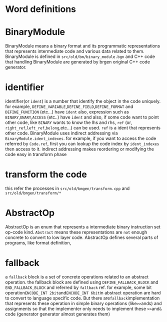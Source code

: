 # Word definitions

# BinaryModule

BinaryModule means a binary format and its programmatic representations that represents intermediate code and various data related to them.
BinaryModule is defined in `src/old/bm/binary_module.bgn` and C++ code that handling BinaryModule are generated by brgen original C++ code generator.

# identifier

identifier(or `ident`) is a number that identify the object in the code uniquely.
for example, `DEFINE_VARIABLE`,`DEFINE_FIELD`,`DEFINE_FORMAT` and `DEFINE_FUNCTION` (etc...) have `ident`
also, expression such as `BINARY`,`UNARY`,`ACCESS` (etc..) have `ident`
and also, if some code want to point other code, like `BINARY` wants to know the lhs and rhs,
`ref` (or, `right_ref`,`left_ref`,`belong`,etc...) can be used. `ref` is a ident that represents other code.
BinaryModule uses indirect addressing via `BinaryModule.ident_indexes`.
for example, if you want to access the code referred by `Code.ref`, first you can lookup the code index
by `ident_indexes` then access to it.
indirect addressing makes reordering or modifying the code easy in transform phase

# transform the code

this refer the processes in `src/old/bmgen/transform.cpp` and `src/old/bmgen/transform/*`

# AbstractOp

AbstractOp is an enum that represents a intermediate binary instruction set op-code kind.
`Abstract` means these representations are `not` enough concrete to convert to low layer code.
AbstractOp defines several parts of programs, like format definition,

# fallback

a `fallback` block is a set of concrete operations related to an abstract operation.
the fallback block are defined using `DEFINE_FALLBACK_BLOCK` and `END_FALLBACK_BLOCK` and referred by `fallback` ref.
for example, some bit operation`ENCODE_INT 2bit`and`ENCODE_INT 6bit`in abstract operation are
hard to convert to language specific code. But there are`fallback`implementation that represents
these operation in simple binary operations (like`>>`and`&`) and assignments so that
the implementer only needs to implement these `>>`and`&` code (generator generator almost generates them)
